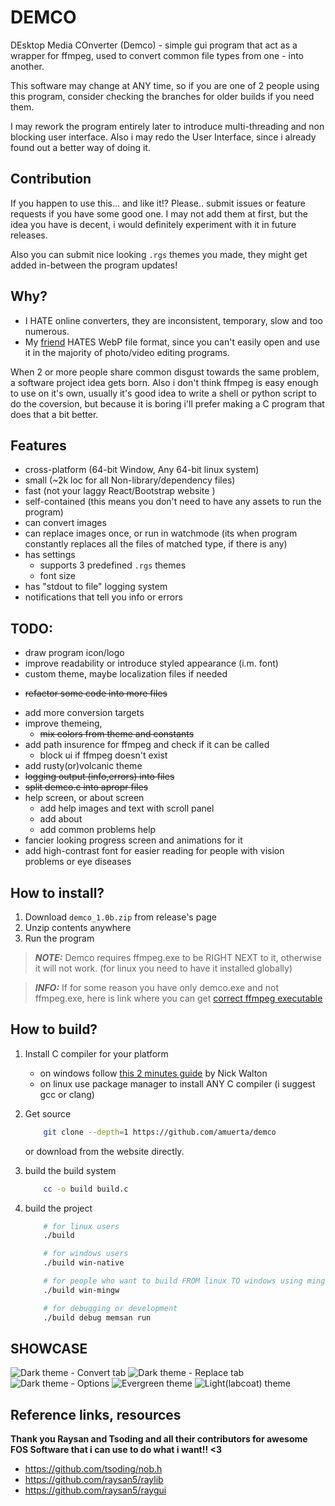 # DEMCO

DEsktop Media COnverter (Demco) - simple gui program that act as a wrapper for ffmpeg, used to convert
common file types from one - into another.

This software may change at ANY time, so if you are one of 2 people using this program, consider checking
the branches for older builds if you need them.

I may rework the program entirely later to introduce multi-threading and non blocking user interface.
Also i may redo the User Interface, since i already found out a better way of doing it.

## Contribution
If you happen to use this... and like it!? Please.. submit issues or feature requests if you have some good one.
I may not add them at first, but the idea you have is decent, i would definitely experiment with it in future releases.

Also you can submit nice looking `.rgs` themes you made, they might get added in-between the program updates!

## Why?

- I HATE online converters, they are inconsistent, temporary, slow and too numerous.
- My [friend](https://www.youtube.com/@axii9876) HATES WebP file format, since you can't easily open and
use it in the majority of photo/video editing programs.

When 2 or more people share common disgust towards the same problem, a software project idea gets born. 
Also i don't think ffmpeg is easy enough to use on it's own, usually it's good idea to write a shell or python
script to do the coversion, but because it is boring i'll prefer making a C program that does that a bit
better.

## Features

- cross-platform (64-bit Window, Any 64-bit linux system)
- small (~2k loc for all Non-library/dependency files)
- fast (not your laggy React/Bootstrap website )
- self-contained (this means you don't need to have any assets to run the program)
- can convert images
- can replace images once, or run in watchmode (its when program constantly replaces all the files of matched type, if there is any)
- has settings 
    + supports 3 predefined `.rgs` themes
    + font size
- has "stdout to file" logging system 
- notifications that tell you info or errors

## TODO:
- draw program icon/logo
- improve readability or introduce styled appearance (i.m. font)
- custom theme, maybe localization files if needed 
+ ~~refactor some code into more files~~
- add more conversion targets
- improve themeing, 
    + ~~mix colors from theme and constants~~
- add path insurence for ffmpeg and check if it can be called
    + block ui if ffmpeg doesn't exist
- add rusty(or)volcanic theme
- ~~logging output (info,errors) into files~~
- ~~split demco.c into apropr files~~
- help screen, or about screen
    + add help images and text with scroll panel
    + add about 
    + add common problems help
- fancier looking progress screen and animations for it
- add high-contrast font for easier reading for people with vision problems or eye diseases

## How to install?


1. Download `demco_1.0b.zip` from release's page
2. Unzip contents anywhere
3. Run the program

> **_NOTE:_**  Demco requires ffmpeg.exe to be RIGHT NEXT to it, otherwise it will not work. (for linux you need to have it installed globally)

> **_INFO:_**  If for some reason you have only demco.exe and not ffmpeg.exe, here is link where you can get [correct ffmpeg executable](https://github.com/BtbN/FFmpeg-Builds/releases/download/latest/ffmpeg-master-latest-win64-gpl.zip)

## How to build?

1. Install C compiler for your platform
    - on windows follow [this 2 minutes guide](https://www.youtube.com/watch?v=k6juv3mIr9o) by Nick Walton
    - on linux use package manager to install ANY C compiler (i suggest gcc or clang)
2. Get source
    ```bash
        git clone --depth=1 https://github.com/amuerta/demco
    ```

    or download from the website directly.

3. build the build system
    ```bash
        cc -o build build.c
    ```

4. build the project
    ```bash
        # for linux users
        ./build 

        # for windows users
        ./build win-native

        # for people who want to build FROM linux TO windows using mingw
        ./build win-mingw

        # for debugging or development
        ./build debug memsan run
    ```

## SHOWCASE

![Dark theme - Convert tab](./showcase/1.png)
![Dark theme - Replace tab](./showcase/2.png)
![Dark theme - Options](./showcase/3.png)
![Evergreen theme](./showcase/4.png)
![Light(labcoat) theme](./showcase/5.png)


## Reference links, resources

**Thank you Raysan and Tsoding and all their contributors for awesome FOS Software that i can use to do what i want!! <3**

 - https://github.com/tsoding/nob.h
 - https://github.com/raysan5/raylib
 - https://github.com/raysan5/raygui
